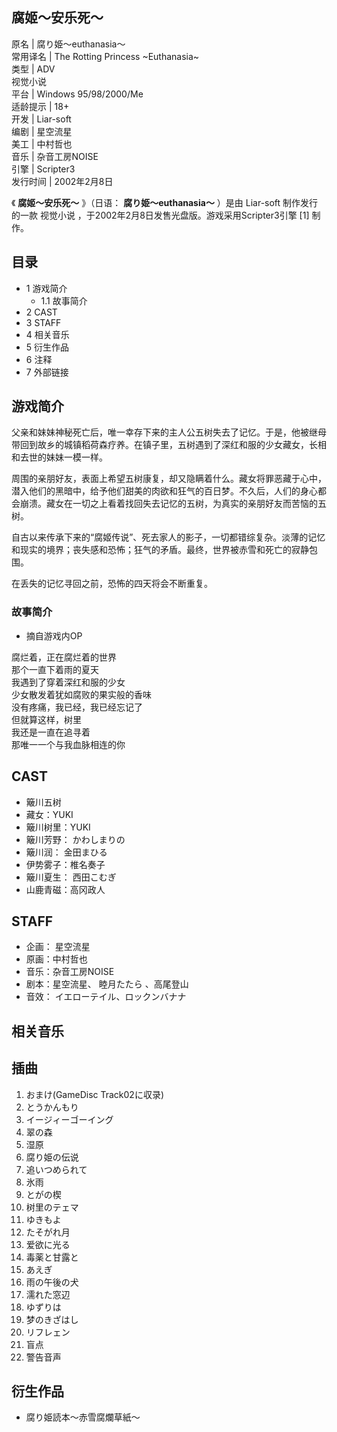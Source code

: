 腐姬～安乐死～  
---  
原名  |  腐り姫〜euthanasia〜   
常用译名  |  The Rotting Princess ~Euthanasia~   
类型  |  ADV    
视觉小说  
平台  |  Windows 95/98/2000/Me   
适龄提示  |  18+   
开发  |  Liar-soft   
编剧  |  星空流星   
美工  |  中村哲也   
音乐  |  杂音工房NOISE   
引擎  |  Scripter3   
发行时间  |  2002年2月8日   
  
《 **腐姬～安乐死～** 》（日语：  **腐り姫〜euthanasia〜** ）是由  Liar-soft  制作发行的一款  视觉小说
，于2002年2月8日发售光盘版。游戏采用Scripter3引擎  [1]  制作。

##  目录

  * 1  游戏简介 
    * 1.1  故事简介 
  * 2  CAST 
  * 3  STAFF 
  * 4  相关音乐 
  * 5  衍生作品 
  * 6  注释 
  * 7  外部链接 

##  游戏简介

父亲和妹妹神秘死亡后，唯一幸存下来的主人公五树失去了记忆。于是，他被继母带回到故乡的城镇稻荷森疗养。在镇子里，五树遇到了深红和服的少女藏女，长相和去世的妹妹一模一样。

周围的亲朋好友，表面上希望五树康复，却又隐瞒着什么。藏女将罪恶藏于心中，潜入他们的黑暗中，给予他们甜美的肉欲和狂气的百日梦。不久后，人们的身心都会崩溃。藏女在一切之上看着找回失去记忆的五树，为真实的亲朋好友而苦恼的五树。

自古以来传承下来的“腐姬传说”、死去家人的影子，一切都错综复杂。淡薄的记忆和现实的境界；丧失感和恐怖；狂气的矛盾。最终，世界被赤雪和死亡的寂静包围。

在丢失的记忆寻回之前，恐怖的四天将会不断重复。

###  故事简介

  * 摘自游戏内OP 

腐烂着，正在腐烂着的世界  
那个一直下着雨的夏天  
我遇到了穿着深红和服的少女  
少女散发着犹如腐败的果实般的香味  
没有疼痛，我已经，我已经忘记了  
但就算这样，树里  
我还是一直在追寻着  
那唯一一个与我血脉相连的你  

##  CAST

  * 簸川五树 
  * 藏女：YUKI 
  * 簸川树里：YUKI 
  * 簸川芳野：  かわしまりの 
  * 簸川润：  金田まひる 
  * 伊势雾子：椎名奏子 
  * 簸川夏生：  西田こむぎ 
  * 山鹿青磁：高冈政人 

##  STAFF

  * 企画：  星空流星 
  * 原画：中村哲也 
  * 音乐：杂音工房NOISE 
  * 剧本：星空流星、  睦月たたら  、高尾登山 
  * 音效：  イエローテイル、ロックンバナナ 

##  相关音乐

插曲  
---  
  
  1. おまけ(GameDisc Track02に収录) 
  2. とうかんもり 
  3. イージィーゴーイング 
  4. 翠の森 
  5. 湿原 
  6. 腐り姫の伝说 
  7. 追いつめられて 
  8. 氷雨 
  9. とがの楔 
  10. 树里のテェマ 
  11. ゆきもよ 
  12. たそがれ月 
  13. 爱欲に光る 
  14. 毒薬と甘露と 
  15. あえぎ 
  16. 雨の午後の犬 
  17. 濡れた窓辺 
  18. ゆずりは 
  19. 梦のきざはし 
  20. リフレェン 
  21. 盲点 
  22. 警告音声 

  
  
##  衍生作品

  * 腐り姫読本〜赤雪腐爛草紙〜 